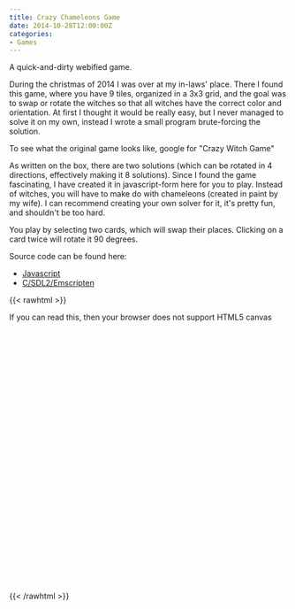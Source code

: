 ```yaml
---
title: Crazy Chameleons Game
date: 2014-10-28T12:00:00Z
categories:
- Games
---
```

A quick-and-dirty webified game.

During the christmas of 2014 I was over at my in-laws' place. There I found this
game, where you have 9 tiles, organized in a 3x3 grid, and the goal was to
swap or rotate the witches so that all witches have the correct color and
orientation. At first I thought it would be really easy, but I never managed to
solve it on my own, instead I wrote a small program brute-forcing the solution.

To see what the original game looks like, google for "Crazy Witch Game"

As written on the box, there are two solutions (which can be rotated in 4
directions, effectively making it 8 solutions). Since I found the game
fascinating, I have created it in javascript-form here for you to play. Instead
of witches, you will have to make do with chameleons (created in paint by my wife).
I can recommend creating your own solver for it, it's pretty fun, and shouldn't
be too hard.

You play by selecting two cards, which will swap their places. Clicking on a
card twice will rotate it 90 degrees.

Source code can be found here:
* [Javascript](https://github.com/lollek/crazykamo.js)
* [C/SDL2/Emscripten](https://github.com/lollek/crazykamo-emscripten)

{{< rawhtml >}}
<script type="text/javascript" src="/crazykamo.js/crazykamo.js"></script>
<canvas id="stdscr" width="200" height="200" tabindex="1" style="margin: auto; display: block">
  If you can read this, then your browser does not support HTML5 canvas
</canvas>
<script>
  initMain("stdscr", "/crazykamo.js/kamo.png");
</script>
{{< /rawhtml >}}
